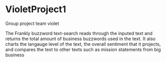 # VioletProject1
Group project team violet


The Frankly buzzword text-search reads through the inputed text and returns the total amount of business buzzwords used in the text.
It also charts the langauge level of the text, the overall sentiment that it projects, and compares the text to other texts such as mission statements from big business
